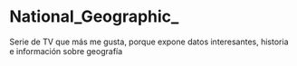 # National_Geographic_
Serie de TV que más me gusta, porque expone datos interesantes, historia e información sobre geografía
